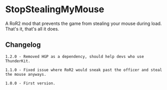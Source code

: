 # StopStealingMyMouse
A RoR2 mod that prevents the game from stealing your mouse during load.
That's it, that's all it does.

## Changelog
    1.2.0 - Removed HGP as a dependency, should help devs who use ThunderKit.

    1.1.0 - Fixed issue where RoR2 would sneak past the officer and steal the mouse anyways.

    1.0.0 - First version.